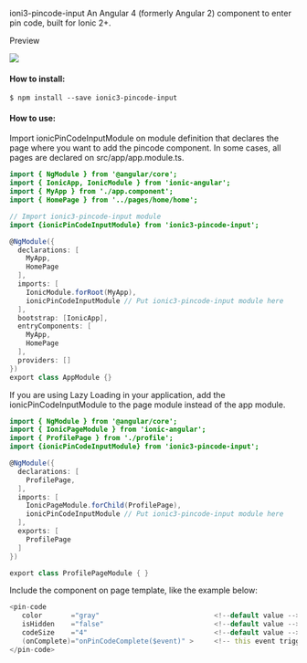 ioni3-pincode-input
An Angular 4 (formerly Angular 2) component to enter pin code, built for Ionic 2+.

Preview

![](https://github.com/hamed-musallam/ionic3-pincode-input/blob/master/pincode.gif)


#### How to install:

    $ npm install --save ionic3-pincode-input
    
#### How to use:


Import ionicPinCodeInputModule on module definition that declares the page where you want to add the pincode component. In some cases, all pages are declared on src/app/app.module.ts.


```actionscript
import { NgModule } from '@angular/core';
import { IonicApp, IonicModule } from 'ionic-angular';
import { MyApp } from './app.component';
import { HomePage } from '../pages/home/home';

// Import ionic3-pincode-input module
import {ionicPinCodeInputModule} from 'ionic3-pincode-input';

@NgModule({
  declarations: [
    MyApp,
    HomePage
  ],
  imports: [
    IonicModule.forRoot(MyApp),
    ionicPinCodeInputModule // Put ionic3-pincode-input module here
  ],
  bootstrap: [IonicApp],
  entryComponents: [
    MyApp,
    HomePage
  ],
  providers: []
})
export class AppModule {}

```

If you are using Lazy Loading in your application, add the ionicPinCodeInputModule to the page module instead of the app module.


```actionscript
import { NgModule } from '@angular/core';
import { IonicPageModule } from 'ionic-angular';
import { ProfilePage } from './profile';
import {ionicPinCodeInputModule} from 'ionic3-pincode-input';

@NgModule({
  declarations: [
    ProfilePage,
  ],
  imports: [
    IonicPageModule.forChild(ProfilePage),
    ionicPinCodeInputModule // Put ionic3-pincode-input module here
  ],
  exports: [
    ProfilePage
  ]
})

export class ProfilePageModule { }
```


 Include the component on page template, like the example below:


```actionscript
<pin-code
   color       ="gray"                            <!--default value -->
   isHidden    ="false"                           <!--default value -->
   codeSize    ="4"                               <!--default value -->
   (onComplete)="onPinCodeComplete($event)" >     <!-- this event trigger when user enter the pin code completely, you can get pin code from $event  -->
</pin-code>
```



